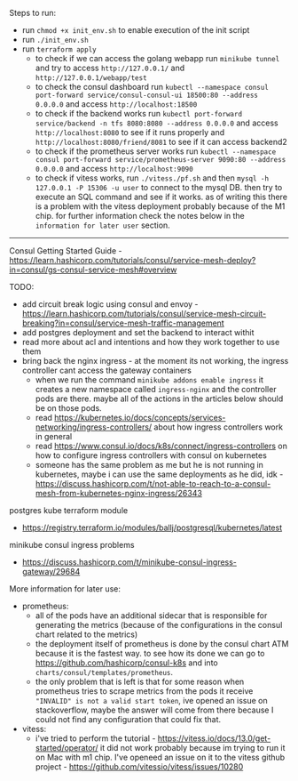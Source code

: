 Steps to run:

- run `chmod +x init_env.sh` to enable execution of the init script
- run `./init_env.sh`
- run `terraform apply`
    - to check if we can access the golang webapp run `minikube tunnel` and try to access `http://127.0.0.1/` and `http://127.0.0.1/webapp/test`
    - to check the consul dashboard run `kubectl --namespace consul port-forward service/consul-consul-ui 18500:80 --address 0.0.0.0` and access `http://localhost:18500`
    - to check if the backend works run `kubectl port-forward service/backend -n tfs 8080:8080 --address 0.0.0.0` and access `http://localhost:8080` to see if it runs properly and `http://localhost:8080/friend/8081` to see if it can access backend2
    - to check if the prometheus server works run `kubectl --namespace consul port-forward service/prometheus-server 9090:80 --address 0.0.0.0` and access `http://localhost:9090`
    - to check if vitess works, run `./vitess./pf.sh` and then `mysql -h 127.0.0.1 -P 15306 -u user` to connect to the mysql DB. then try to execute an SQL command and see if it works. as of writing this there is a problem with the vitess deployment probably because of the M1 chip. for further information check the notes below in the `information for later user` section.

---

Consul Getting Started Guide - https://learn.hashicorp.com/tutorials/consul/service-mesh-deploy?in=consul/gs-consul-service-mesh#overview

TODO:
- add circuit break logic using consul and envoy - https://learn.hashicorp.com/tutorials/consul/service-mesh-circuit-breaking?in=consul/service-mesh-traffic-management
- add postgres deployment and set the backend to interact withit
- read more about acl and intentions and how they work together to use them
- bring back the nginx ingress - at the moment its not working, the ingress controller cant access the gateway containers
    - when we run the command `minikube addons enable ingress` it creates a new namespace called `ingress-nginx` and the controller pods are there.
    maybe all of the actions in the articles below should be on those pods.
    - read https://kubernetes.io/docs/concepts/services-networking/ingress-controllers/ about how ingress controllers work in general
    - read https://www.consul.io/docs/k8s/connect/ingress-controllers on how to configure ingress controllers with consul on kubernetes
    - someone has the same problem as me but he is not running in kubernetes, maybe i can use the same deployments as he did, idk - https://discuss.hashicorp.com/t/not-able-to-reach-to-a-consul-mesh-from-kubernetes-nginx-ingress/26343

postgres kube terraform module
- https://registry.terraform.io/modules/ballj/postgresql/kubernetes/latest

minikube consul ingress problems
- https://discuss.hashicorp.com/t/minikube-consul-ingress-gateway/29684



More information for later use:
- prometheus:
    - all of the pods have an additional sidecar that is responsible for generating the metrics (because of the configurations in the consul chart related to the metrics)
    - the deployment itself of prometheus is done by the consul chart ATM because it is the fastest way.
    to see how its done we can go to https://github.com/hashicorp/consul-k8s and into `charts/consul/templates/prometheus`.
    - the only problem that is left is that for some reason when prometheus tries to scrape metrics from the pods it receive `"INVALID" is not a valid start token`, ive opened an issue on stackoverflow, maybe the answer will come from there because I could not find any configuration that could fix that.
- vitess:
    - i've tried to perform the tutorial - https://vitess.io/docs/13.0/get-started/operator/
    it did not work probably because im trying to run it on Mac with m1 chip.
    I've openeed an issue on it to the vitess github project - https://github.com/vitessio/vitess/issues/10280



